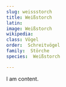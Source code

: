 ```yaml
---
slug: weissstorch
title: Weißstorch
latin:
image: Weißstorch
wikipedia: 
class: Vögel
order:  Schreitvögel
family:  Störche
species:  Weißstorch

---
```


I am content.

